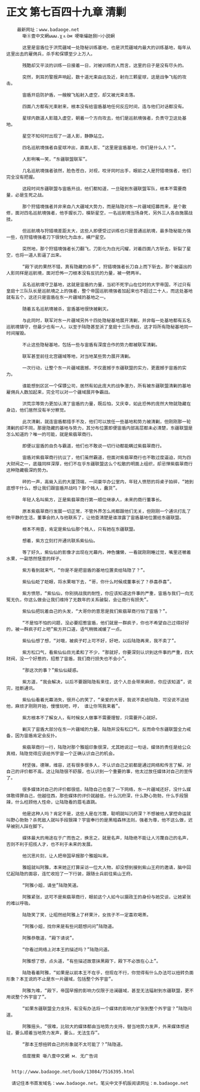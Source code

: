 # 正文 第七百四十九章 清剿
        最新网址：www.badaoge.net
          噺⑧壹中文網ωωω.χ⒏òм 哽噺繓赽捌㈠小説蛧
      
          这里是宙盾位于洪荒疆域一处隐秘训练基地，也是洪荒疆域内最大的训练基地，每年从这里出去的雇佣兵，杀手和保镖至少上万人。
      
          残酷却又平淡的训练一日接着一日，对被训练的人而言，这里的日子是没有尽头的。
      
          突然，刺耳的警报声响起，数十道光束由远及近，射向三颗星球，这是战争飞船的攻击。
      
          宙盾开启防护盾，一艘艘飞船射入虚空，却又被光束击落。
      
          四面八方都有光束射来，根本没有给宙盾基地任何反应时间，连与他们对话都没有。
      
          星球内数道人影踏入虚空，朝着一个方向攻去，他们是巡航境强者，负责守卫这处基地。
      
          星空不知何时出现了一道人影，静静站立。
      
          四名巡航境强者自星球冲出，直面人影，“这里是宙盾基地，你们是什么人？”。
      
          人影咧嘴一笑，“东疆联盟联军”。
      
          几名巡航境强者骇然，脸色苍白，对视，咬牙同时出手，眼前之人是狩猎境强者，他们完全没有把握。
      
          这段时间东疆联盟与宙盾开战，他们都知道，一旦碰到东疆联盟军队，根本不需要商量，必是生死之战。
      
          那个狩猎境强者并非来自八大疆域大势力，而是陆隐对东一片疆域招募而来，是个散修，面对四名巡航境强者，他手握长刀，橫斩星空，一名巡航境当场身死，另外三人各自施展战技。
      
          但巡航境与狩猎境差距太大，这些人即便受过训练也只是普通巡航境，最多隐秘能力强一些，在狩猎境强者刀下很快化为血水，横尸星空。
      
          突然地，那个狩猎境强者长刀翻飞，刀影化为白光闪耀，对着四面八方斩去，斩裂了星空，也将一道人影逼了出来。
      
          “殿下说的果然不错，真有隐藏的杀手”，狩猎境强者长刀自上而下斩去，那个被逼出的人影同样是巡航境，面对恐怖一刀根本没有反抗的力量，被一劈两半。
      
          五名巡航境守卫基地，这就是宙盾的力量，当初不死宇山在位时的大宇帝国，不过只有皇庭十三队队长是巡航境之上的强者，整个帝国巡航境强者加起来也不超过二十人，而这处基地就有五个，这还只是宙盾在东一片疆域的基地之一。
      
          随着五名巡航境被杀，宙盾基地很快被剿灭。
      
          与此同时，联军对东一片疆域另外十四处隐秘基地展开清剿，并非每一处基地都有五名巡航境镇守，但最少也有一人，以至于陆隐甚至派了皇庭十三队参战，这才将所有隐秘基地同一时间摧毁。
      
          不止这些隐秘基地，包括一些与宙盾有深度合作的势力都被联军清剿。
      
          联军甚至前往北宫疆域等地，对当地某些势力展开清剿。
      
          一次行动，让整个东一片疆域震撼，不仅震撼于东疆联盟的实力，更震撼于宙盾的实力。
      
          谁能想到区区一个保镖公司，居然有如此庞大的战争潜力，所有被东疆联盟清剿的基地雇佣兵人数加起来，完全可以对一个疆域展开争霸战。
      
          洪荒宗等势力更加认清了宙盾的力量，既后怕，又庆幸，如此恐怖的庞然大物就隐藏在身边，他们居然没有半分察觉。
      
          此次清剿，就连宙盾都措手不及，他们可以放任一些基地和势力被清剿，但刚刚那一轮清剿的却不同，那是隐藏的基地与势力，其分布位置即便宙盾内部高层都未必清楚，东疆联盟是怎么知道的？唯一的可能，就是紫翡翠商行。
      
          即便以宙盾的自负与霸道，他们也不敢说一切行动都能瞒过紫翡翠商行。
      
          宙盾对紫翡翠商行抗议了，他们虽然霸道，但面对紫翡翠商行也不敢过度逼迫，同为四大财阀之一，底蕴同样深厚，他们不在乎东疆联盟这么个松散的明面上组织，却忌惮紫翡翠商行这种隐藏极深的势力。
      
          砰的一声，高耸入云的大厦顶端，一间豪华办公室内，年轻人愤怒的将桌子拍碎，“她到底想干什么，想让我们跟宙盾开战吗？那个贱人，蠢货”。
      
          年轻人名叫紫方，正是紫翡翠商行第一顺位继承人，未来的商行董事长。
      
          原本紫翡翠商行发展一切正常，不管外界怎么闹都跟他们无关，但刚刚一个通讯打乱了他平静的生活，董事会的人与他联系了，让他查清楚是谁泄露了宙盾基地位置给东疆联盟。
      
          根本不用查，肯定是紫仙仙那个贱人，只有她在东疆联盟。
      
          想着，紫方立刻打开通讯联系紫仙仙。
      
          等了好久，紫仙仙的影像才出现在光幕内，神色慵懒，一看就刚刚睡过觉，嘴里还嚼着水果，一副悠然惬意的样子。
      
          紫方看到就来气，“你是不是把宙盾的基地位置卖给陆隐了？”。
      
          紫仙仙眨了眨眼，将水果咽下去，“哥，你什么时候成董事长了？恭喜恭喜”。
      
          紫方愤怒，“紫仙仙，你别挑战我的耐性，你应该知道这件事的严重，宙盾与我们一向无冤无仇，你这么做会让我们维持了无数年的关系破裂，会让商行有损失”。
      
          紫仙仙把玩着自己的头发，“大哥你的意思是我们紫翡翠商行怕了宙盾？”。
      
          “不是怕不怕的问题，没必要招惹宙盾，他们就是一群疯子，你也不希望自己过得好好的，被一群疯子盯上吧”紫方开口道，语气稍微减缓了一点。
      
          紫仙仙想了想，“对哦，被疯子盯上可不好，好吧，以后陆隐再来，我不卖了”。
      
          紫方松口气，看紫仙仙目光柔和了不少，“那就好，你要深刻认识到这件事的严重，四大财阀，没一个好惹的，招惹了宙盾，我们商行损失也不会小”。
      
          “那这次的事？”紫仙仙疑惑。
      
          紫方道，“我会解决，以后不要跟陆隐有来往，这个人总会带来麻烦，你应该知道”，说完，挂断通讯。
      
          紫仙仙看着光幕消失，很开心的笑了，“亲爱的大哥，我说不卖给陆隐，可没说不送给他，麻烦才刚刚开始，慢慢玩吧，哼， 谁让你骂我来着”。
      
          紫方根本不了解女人，有时候女人做事不需要理智，只需要开心就好。
      
          剿灭了宙盾大部分在东一片疆域的力量，陆隐并没有松口气，反而命令东疆联盟全力戒备，因为宙盾肯定会反扑。
      
          紫翡翠商行一行，陆隐对那个雅姐印象很深，尤其她说过一句话，媒体的责任是给公众真相，陆隐觉得应该给外宇宙一个正确认识自己的机会。
      
          材坚强，德琳，维容，还有很多很多人，不认识自己之前都是通过网络和传言了解，对自己的评价都不高，这让陆隐很不舒服，也认识到一个重要的事，他太过放任媒体对自己的宣传了。
      
          很多媒体对自己的评价都很低，陆隐自己也查了一下网络，东一片疆域还好，没什么媒体敢得罪自己，但越往西，那些媒体的评价就越低，什么沉府深，什么野心勃勃，什么手段狠辣，什么枉顾他人性命，让陆隐看的眉毛直跳。
      
          他是这种人吗？肯定不是，这些人是在污蔑，聪明就叫沉府深？不想被他人掌控命运就叫野心勃勃？杀死敌人就叫手段狠辣？宇宙奉行的是黑暗森林法则，强者为尊，他不这么做，迟早被别人踩在脚下。
      
          媒体最大的用途在于广而告之，换言之，就是名声，陆隐绝不能让人污蔑自己的名声，否则不利于招揽人才，也不利于未来的发展。
      
          他沉思片刻，让人把帝国早报那个雅姐叫来。
      
          雅姐就叫阿雅，本来她正打算采访一位大人物，却没想到接到紫山王府的邀请，脑中回忆起陆隐的面容，连忙收拾了一下行装，跟随士兵前往紫山王府。
      
          “阿雅小姐，请坐”陆隐笑道。
      
          阿雅紧张，这可不是紫翡翠商行，眼前这个人如今以摄政王的身份与她交谈，让她紧张的难以呼吸。
      
          陆隐笑了笑，让昭然给阿雅上了杯果汁，女孩子不一定喜欢喝茶。
      
          “阿雅小姐，找你来是有些问题想问问”陆隐道。
      
          阿雅恭敬道，“殿下请说”。
      
          “你看过网络上对本王的描述吗？”陆隐问道。
      
          阿雅想了想，点头道，“有些描述故意抹黑殿下，殿下不必放在心上”。
      
          陆隐看着阿雅，“如果是以前本王不在乎，但现在不行，你觉得有什么办法可以扭转负面形象？本王说的不止是东一片疆域，包括整个外宇宙”。
      
          阿雅为难，“殿下，帝国早报的影响力仅限于沧澜疆域，甚至无法辐射到东疆联盟，更不用说整个外宇宙了”。
      
          “如果东疆联盟全力支持，有没有办法将一个媒体的影响力扩张到整个外宇宙？”陆隐问道。
      
          阿雅摇头，“很难，比较大的媒体都由当地势力支持，替当地势力发声，外来媒体想进驻，要么顺着当地势力发声，要么，无法生存”。
      
          “那本王想扭转自己的形象就不太可能了？”陆隐道。
      
          佰度搜索 噺八壹中文網 м. 无广告词
      
      
      http://www.badaoge.net/book/13084/7516395.html
      
      请记住本书首发域名：www.badaoge.net。笔尖中文手机版阅读网址：m.badaoge.net